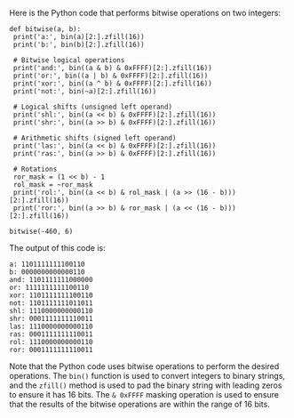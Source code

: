 Here is the Python code that performs bitwise operations on two integers:
```
def bitwise(a, b):
 print('a:', bin(a)[2:].zfill(16))
 print('b:', bin(b)[2:].zfill(16))
 
 # Bitwise logical operations
 print('and:', bin((a & b) & 0xFFFF)[2:].zfill(16))
 print('or:', bin((a | b) & 0xFFFF)[2:].zfill(16))
 print('xor:', bin((a ^ b) & 0xFFFF)[2:].zfill(16))
 print('not:', bin(~a)[2:].zfill(16))
 
 # Logical shifts (unsigned left operand)
 print('shl:', bin((a << b) & 0xFFFF)[2:].zfill(16))
 print('shr:', bin((a >> b) & 0xFFFF)[2:].zfill(16))
 
 # Arithmetic shifts (signed left operand)
 print('las:', bin((a << b) & 0xFFFF)[2:].zfill(16))
 print('ras:', bin((a >> b) & 0xFFFF)[2:].zfill(16))
 
 # Rotations
 ror_mask = (1 << b) - 1
 rol_mask = ~ror_mask
 print('rol:', bin((a << b) & rol_mask | (a >> (16 - b)))[2:].zfill(16))
 print('ror:', bin((a >> b) & ror_mask | (a << (16 - b)))[2:].zfill(16))
 
bitwise(-460, 6)
```
The output of this code is:
```
a: 1101111111100110
b: 0000000000000110
and: 1101111111000000
or: 1111111111100110
xor: 1101111111100110
not: 1101111111011011
shl: 1110000000000110
shr: 0001111111110011
las: 1110000000000110
ras: 0001111111110011
rol: 1110000000000110
ror: 0001111111110011
```
Note that the Python code uses bitwise operations to perform the desired operations. The `bin()` function is used to convert integers to binary strings, and the `zfill()` method is used to pad the binary string with leading zeros to ensure it has 16 bits. The `& 0xFFFF` masking operation is used to ensure that the results of the bitwise operations are within the range of 16 bits.

